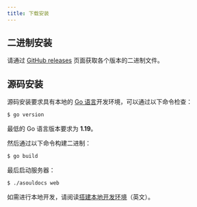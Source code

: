```yaml
---
title: 下载安装
---
```


## 二进制安装

请通过 [GitHub releases](https://github.com/asoul-sig/asouldocs/releases) 页面获取各个版本的二进制文件。

## 源码安装

源码安装要求具有本地的 [Go 语言](https://go.dev/)开发环境，可以通过以下命令检查：

```bash
$ go version
```

最低的 Go 语言版本要求为 **1.19**。

然后通过以下命令构建二进制：

```bash
$ go build
```

最后启动服务器：

```bash
$ ./asouldocs web
```

如需进行本地开发，请阅读[搭建本地开发环境](https://github.com/asoul-sig/asouldocs/blob/main/docs/dev/local_development.md)（英文）。

